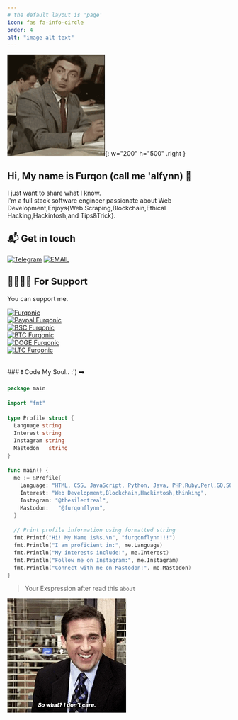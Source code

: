 ```yaml
---
# the default layout is 'page'
icon: fas fa-info-circle
order: 4
alt: "image alt text"
---
```


<!-- ![Furqonic](https://res.cloudinary.com/dlked0a5j/image/upload/v1716549244/photo_2024-05-24_18.13.35_g9fwb2.jpg) -->
<!-- <img src="/assets/img/Post/My-first-post-test/AV4.jpeg" w="700" h="400"> -->
![meh](/assets/img/docimg/bean.gif){: w="200" h="500" .right }

## Hi, My name is Furqon (call me 'alfynn) 👋

I just want to share what I know. <br> I'm a full stack software engineer passionate about Web Development,Enjoys{Web Scraping,Blockchain,Ethical Hacking,Hackintosh,and Tips&Trick}.
<br>

## 📬 Get in touch

[![Telegram](https://img.shields.io/badge/Telegram-DMme-orange)](https://t.me/edwinbagas7)
[![EMAIL](https://img.shields.io/badge/Email-caturmahdialfurqon-blue)](mailto:caturmahdi.alfurqon@icloud.com)
<br>
## 🤜🏻🤛🏻 For Support

You can support me.

[![Furqonic](https://img.shields.io/badge/SUPPORTME-Coffee-succsess.svg?style=flat)](https://pastebin.com/raw/Z57X2iwX)
<br>
[![Paypal Furqonic](https://img.shields.io/badge/USD$-Paypal-informasional.svg?style=flat)](https://paypal.me/caturmahdialfurqon)
<br>
[![BSC Furqonic](https://img.shields.io/badge/ETH-0x07Fe74030B01B1F9A9c2699929d7CAFDa66Ebf06-informational.svg?style=flat)](https://etherscan.io/address/0x07Fe74030B01B1F9A9c2699929d7CAFDa66Ebf06)
<br>
[![BTC Furqonic](https://img.shields.io/badge/BTC-bc1qf8d3fcl4zf08qy3ecz8jyw3cf8y8urd0s2g32s-informational.svg?style=flat)](https://pastebin.com/raw/Z57X2iwX)
<br>
[![DOGE Furqonic](https://img.shields.io/badge/SOL-73hvmQLGmfxXiJqvqiG2MwZReC9H3tFusZJGfffrBHpy-informational.svg?style=flat)](https://pastebin.com/raw/Z57X2iwX)
<br>
[![LTC Furqonic](https://img.shields.io/badge/MATIC-0x07Fe74030B01B1F9A9c2699929d7CAFDa66Ebf06-informational.svg?style=flat)](https://pastebin.com/raw/Z57X2iwX)

<br>
### ❗️ Code My Soul.. :') ➡️

```go
package main

import "fmt" 

type Profile struct {
  Language string
  Interest string
  Instagram string
  Mastodon   string
}

func main() {
  me := &Profile{
    Language: "HTML, CSS, JavaScript, Python, Java, PHP,Ruby,Perl,GO,SQL,Bash",
    Interest: "Web Development,Blockchain,Hackintosh,thinking",
    Instagram: "@thesilentreal",
    Mastodon:   "@furqonflynn",
  }

  // Print profile information using formatted string
  fmt.Printf("Hi! My Name is%s.\n", "furqonflynn!!!")
  fmt.Println("I am proficient in:", me.Language)
  fmt.Println("My interests include:", me.Interest)
  fmt.Println("Follow me on Instagram:", me.Instagram)
  fmt.Println("Connect with me on Mastodon:", me.Mastodon)
}
```
> Your Exspression after read this `about`

![meh](/assets/img/docimg/doncare.gif)
